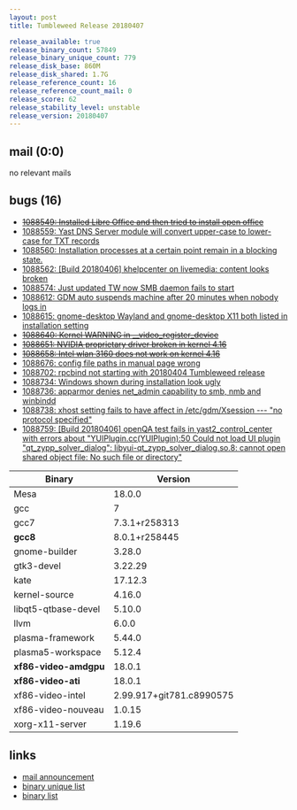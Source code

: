 ```yaml
---
layout: post
title: Tumbleweed Release 20180407

release_available: true
release_binary_count: 57849
release_binary_unique_count: 779
release_disk_base: 860M
release_disk_shared: 1.7G
release_reference_count: 16
release_reference_count_mail: 0
release_score: 62
release_stability_level: unstable
release_version: 20180407
---
```


## mail (0:0)

no relevant mails

## bugs (16)

<!--more-->

- ~~[1088549: Installed Libre Office and then tried to install open office](https://bugzilla.opensuse.org/show_bug.cgi?id=1088549)~~
- [1088559: Yast DNS Server module will convert upper-case to lower-case for TXT records](https://bugzilla.opensuse.org/show_bug.cgi?id=1088559)
- [1088560: Installation processes at a certain point remain in a blocking state.](https://bugzilla.opensuse.org/show_bug.cgi?id=1088560)
- [1088562: [Build 20180406] khelpcenter on livemedia: content looks broken](https://bugzilla.opensuse.org/show_bug.cgi?id=1088562)
- [1088574: Just updated TW now SMB daemon fails to start](https://bugzilla.opensuse.org/show_bug.cgi?id=1088574)
- [1088612: GDM auto suspends machine after 20 minutes when nobody logs in](https://bugzilla.opensuse.org/show_bug.cgi?id=1088612)
- [1088615: gnome-desktop Wayland and gnome-desktop X11 both listed in installation setting](https://bugzilla.opensuse.org/show_bug.cgi?id=1088615)
- ~~[1088640: Kernel WARNING in __video_register_device](https://bugzilla.opensuse.org/show_bug.cgi?id=1088640)~~
- ~~[1088651: NVIDIA proprietary driver broken in kernel 4.16](https://bugzilla.opensuse.org/show_bug.cgi?id=1088651)~~
- ~~[1088658: Intel wlan 3160 does not work on kernel 4.16](https://bugzilla.opensuse.org/show_bug.cgi?id=1088658)~~
- [1088676: config file paths in manual page wrong](https://bugzilla.opensuse.org/show_bug.cgi?id=1088676)
- [1088702: rpcbind not starting with 20180404 Tumbleweed release](https://bugzilla.opensuse.org/show_bug.cgi?id=1088702)
- [1088734: Windows shown during installation look ugly](https://bugzilla.opensuse.org/show_bug.cgi?id=1088734)
- [1088736: apparmor denies net_admin capability to smb, nmb and winbindd](https://bugzilla.opensuse.org/show_bug.cgi?id=1088736)
- [1088738: xhost setting fails to have affect in /etc/gdm/Xsession --- "no protocol specified"](https://bugzilla.opensuse.org/show_bug.cgi?id=1088738)
- [1088759: [Build 20180406] openQA test fails in yast2_control_center with errors about "YUIPlugin.cc(YUIPlugin):50 Could not load UI plugin "qt_zypp_solver_dialog": libyui-qt_zypp_solver_dialog.so.8: cannot open shared object file: No such file or directory"](https://bugzilla.opensuse.org/show_bug.cgi?id=1088759)

Binary | Version
--- | ---
Mesa | 18.0.0
gcc | 7
gcc7 | 7.3.1+r258313
**gcc8** | 8.0.1+r258445
gnome-builder | 3.28.0
gtk3-devel | 3.22.29
kate | 17.12.3
kernel-source | 4.16.0
libqt5-qtbase-devel | 5.10.0
llvm | 6.0.0
plasma-framework | 5.44.0
plasma5-workspace | 5.12.4
**xf86-video-amdgpu** | 18.0.1
**xf86-video-ati** | 18.0.1
xf86-video-intel | 2.99.917+git781.c8990575
xf86-video-nouveau | 1.0.15
xorg-x11-server | 1.19.6

## links

- [mail announcement](https://lists.opensuse.org/opensuse-factory/2018-04/msg00378.html)
- [binary unique list](http://download.tumbleweed.boombatower.com/20180407/rpm.unique.list)
- [binary list](http://download.tumbleweed.boombatower.com/20180407/rpm.list)
